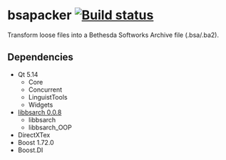 # bsapacker [![Build status](https://ci.appveyor.com/api/projects/status/qisdcc9r65mprcfo/branch/async-refactor?svg=true)](https://ci.appveyor.com/project/PurpleFez/modorganizer-bsapacker/branch/async-refactor)

Transform loose files into a Bethesda Softworks Archive file (.bsa/.ba2).

## Dependencies
- Qt 5.14
  - Core
  - Concurrent
  - LinguistTools
  - Widgets
- [libbsarch 0.0.8](https://github.com/ModOrganizer2/libbsarch)
  - libbsarch
  - libbsarch_OOP
- DirectXTex
- Boost 1.72.0
- Boost.DI
